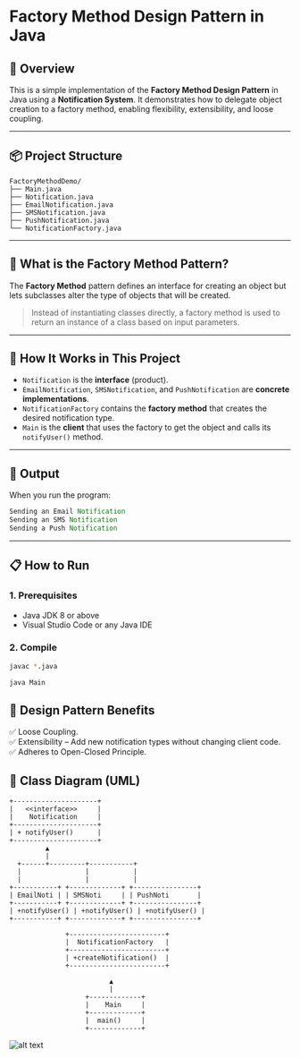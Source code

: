 # Factory Method Design Pattern in Java

## 📘 Overview

This is a simple implementation of the **Factory Method Design Pattern** in Java using a **Notification System**. It demonstrates how to delegate object creation to a factory method, enabling flexibility, extensibility, and loose coupling.

---

## 📦 Project Structure

```
FactoryMethodDemo/
├── Main.java
├── Notification.java
├── EmailNotification.java
├── SMSNotification.java
├── PushNotification.java
└── NotificationFactory.java
```


---

## 🧠 What is the Factory Method Pattern?

The **Factory Method** pattern defines an interface for creating an object but lets subclasses alter the type of objects that will be created.

> Instead of instantiating classes directly, a factory method is used to return an instance of a class based on input parameters.

---

## 🚀 How It Works in This Project

- `Notification` is the **interface** (product).
- `EmailNotification`, `SMSNotification`, and `PushNotification` are **concrete implementations**.
- `NotificationFactory` contains the **factory method** that creates the desired notification type.
- `Main` is the **client** that uses the factory to get the object and calls its `notifyUser()` method.

---

## 🧾 Output

When you run the program:

```.java
Sending an Email Notification
Sending an SMS Notification
Sending a Push Notification
```

---

## 📋 How to Run

### 1. Prerequisites

- Java JDK 8 or above
- Visual Studio Code or any Java IDE

### 2. Compile

```bash
javac *.java

java Main
```

## 🔧 Design Pattern Benefits
✅ Loose Coupling.</br>
✅ Extensibility – Add new notification types without changing client code.</br>
✅ Adheres to Open-Closed Principle.

## 📐 Class Diagram (UML)
```
+---------------------+
|   <<interface>>     |
|    Notification     |
+---------------------+
| + notifyUser()      |
+---------------------+
         ▲
         |
  +------+---------+-----------+
  |                |           |
  |                |           |
+-----------+ +-------------+ +----------------+
| EmailNoti | | SMSNoti     | | PushNoti       |
+-----------+ +-------------+ +----------------+
| +notifyUser() | +notifyUser() | +notifyUser() |
+-----------+ +-------------+ +----------------+

              +------------------------+
              |  NotificationFactory   |
              +------------------------+
              | +createNotification()  |
              +------------------------+

                         ▲
                         |
                   +-------------+
                   |    Main     |
                   +-------------+
                   |  main()     |
                   +-------------+

```

![alt text](<Screenshot 2025-06-22 at 4.46.02 PM.png>)